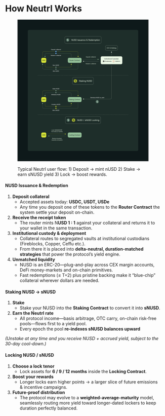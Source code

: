 # How Neutrl Works



<figure><img src="../../.gitbook/assets/image.png" alt=""><figcaption><p>Typical Neutrl user flow: 1) Deposit → mint nUSD 2) Stake → earn sNUSD yield 3) Lock → boost rewards.</p></figcaption></figure>

#### N**USD** Issuance & Redemption

1. **Deposit collateral**
   * Accepted assets today: **USDC, USDT, USDe**
   * Any time you deposit one of these tokens to the **Router Contract** the system settle your deposit on-chain.
2. **Receive the receipt token**
   * The router mints N**USD 1 : 1** against your collateral and returns it to your wallet in the same transaction.
3. **Institutional custody & deployment**
   * Collateral routes to segregated vaults at institutional custodians (Fireblocks, Copper, Ceffu etc.).
   * From there it is placed into **delta-neutral, duration-matched strategies** that power the protocol’s yield engine.
4. **Unmatched liquidity**
   * NUSD is an ERC-20—plug-and-play across CEX margin accounts, DeFi money-markets and on-chain primitives.
   * Fast redemptions (≤ T+2) plus pristine backing make it “blue-chip” collateral wherever dollars are needed.

#### Staking N**USD → sNUSD**

1. **Stake**
   * Stake your NUSD into the **Staking Contract** to convert it into **sNUSD**.
2. **Earn the Neutrl rate**
   * All protocol income—basis arbitrage, OTC carry, on-chain risk-free pools—flows first to a yield pool.
   * Every epoch the pool **re-indexes sNUSD balances upward**

_(Unstake at any time and you receive NUSD + accrued yield, subject to the 30-day cool-down.)_

#### Locking N**USD / sNUSD**

1. **Choose a lock tenor**
   * Lock assets for **6 / 9 / 12 months** inside the **Locking Contract**.
2. **Boost your rewards**
   * Longer locks earn higher points → a larger slice of future emissions & incentive campaigns.
3. **Future-proof distribution**
   * The protocol may evolve to a **weighted-average-maturity** model, seamlessly routing more yield toward longer-dated lockers to keep duration perfectly balanced.
